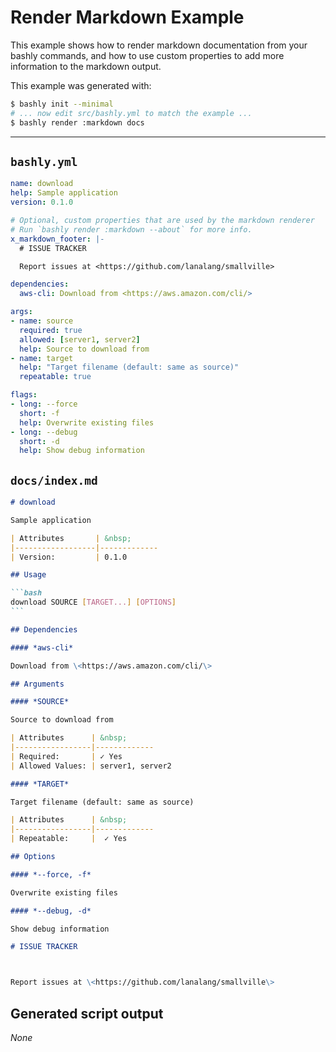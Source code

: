 # Render Markdown Example

This example shows how to render markdown documentation from your bashly
commands, and how to use custom properties to add more information to
the markdown output.

This example was generated with:

<!-- include: docs/index.md -->

```bash
$ bashly init --minimal
# ... now edit src/bashly.yml to match the example ...
$ bashly render :markdown docs
```

-----

## `bashly.yml`

```yaml
name: download
help: Sample application
version: 0.1.0

# Optional, custom properties that are used by the markdown renderer
# Run `bashly render :markdown --about` for more info.
x_markdown_footer: |-
  # ISSUE TRACKER

  Report issues at <https://github.com/lanalang/smallville>

dependencies:
  aws-cli: Download from <https://aws.amazon.com/cli/>

args:
- name: source
  required: true
  allowed: [server1, server2]
  help: Source to download from
- name: target
  help: "Target filename (default: same as source)"
  repeatable: true

flags:
- long: --force
  short: -f
  help: Overwrite existing files
- long: --debug
  short: -d
  help: Show debug information
```

## `docs/index.md`

````markdown
# download

Sample application

| Attributes       | &nbsp;
|------------------|-------------
| Version:         | 0.1.0

## Usage

```bash
download SOURCE [TARGET...] [OPTIONS]
```

## Dependencies

#### *aws-cli*

Download from \<https://aws.amazon.com/cli/\>

## Arguments

#### *SOURCE*

Source to download from

| Attributes      | &nbsp;
|-----------------|-------------
| Required:       | ✓ Yes
| Allowed Values: | server1, server2

#### *TARGET*

Target filename (default: same as source)

| Attributes      | &nbsp;
|-----------------|-------------
| Repeatable:     |  ✓ Yes

## Options

#### *--force, -f*

Overwrite existing files

#### *--debug, -d*

Show debug information

# ISSUE TRACKER



Report issues at \<https://github.com/lanalang/smallville\>

````


## Generated script output

*None*

